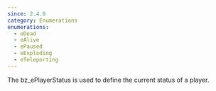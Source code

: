 ```yaml
---
since: 2.4.0
category: Enumerations
enumerations:
  - eDead
  - eAlive
  - ePaused
  - eExploding
  - eTeleporting
---
```


The bz_ePlayerStatus is used to define the current status of a player.
